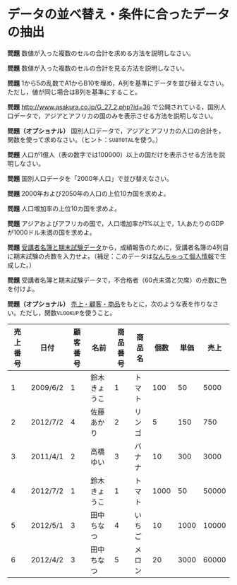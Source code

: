 # データの並べ替え・条件に合ったデータの抽出

**問題** 数値が入った複数のセルの合計を求める方法を説明しなさい。

**問題** 数値が入った複数のセルの合計を見る方法を説明しなさい。

**問題** 1から5の乱数でA1からB10を埋め，A列を基準にデータを並び替えなさい。ただし，値が同じ場合はB列を基準にすること。

**問題** http://www.asakura.co.jp/G_27_2.php?id=36 で公開されている，国別人口データで，アジアとアフリカの国のみを表示させる方法を説明しなさい。

**問題（オプショナル）** 国別人口データで，アジアとアフリカの人口の合計を，関数を使って求めなさい。（ヒント：`SUBTOTAL`を使う。）

**問題** 人口が1億人（表の数字では100000）以上の国だけを表示させる方法を説明しなさい。

**問題** 国別人口データを「2000年人口」で並び替えなさい。

**問題** 2000年および2050年の人口の上位10カ国を求めよ。

**問題** 人口増加率の上位10カ国を求めよ。

**問題** アジアおよびアフリカの国で，人口増加率が1%以上で，1人あたりのGDPが1000ドル未満の国を求めよ。

**問題** [受講者名簿と期末試験データ](data/受講者名簿と期末試験データ.xslx)から，成績報告のために，受講者名簿の4列目に期末試験の点数を入力せよ。（補足：このデータは[なんちゃって個人情報](http://kazina.com/dummy/)で生成した。）

**問題** 受講者名簿と期末試験データで，不合格者（60点未満と欠席）の点数に色を付けよ。

**問題（オプショナル）** [売上・顧客・商品](data/売上・顧客・商品.xlsx)をもとに，次のような表を作りなさい。ただし，関数`VLOOKUP`を使うこと。

|売上番号|日付|顧客番号|名前|商品番号|商品名|個数|単価|売上|
|--------|----|--------|----|--------|------|----|----|----|
|1 | 2009/6/2 | 1 | 鈴木きょうこ | 1 | トマト | 100 | 50 | 5000|
|2 | 2012/7/2 | 4 | 佐藤あかり | 2 | リンゴ | 5 | 150 | 750|
|3 | 2011/4/1 | 2 | 高橋ゆい | 3 | バナナ | 10 | 300 | 3000|
|4 | 2012/7/2 | 1 | 鈴木きょうこ | 1 | トマト | 1000 | 50 | 50000|
|5 | 2012/5/1 | 3 | 田中ちなつ | 4 | いちご | 10 | 1000 | 10000
|6 | 2012/4/2 | 3 | 田中ちなつ | 5 | メロン | 20 | 3000 | 60000|